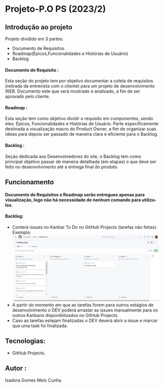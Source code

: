 # Projeto-P.O PS (2023/2)
## Introdução ao projeto
Projeto dividido em 3 partes:
- Documento de Requisitos.
- Roadmap(Épicos,Funcionalidades e Histórias de Usuário)
- Backlog
#### Documento de Requisito :
Esta seção do projeto tem por objetivo documentar a coleta de requisitos (retirada da entrevista com o cliente) para um projeto de desenvolvimento WEB. Documento este que será mostrado e analisado, a fim de ser aprovado pelo cliente.
#### Roadmap :
Esta seção tem como objetivo dividir o requisito em componentes, sendo eles: Épicos, Funcionalidades e Histórias de Usuário. Parte especificamente destinada a visualização macro do Product Owner, a fim de organizar suas ideias para depois ser passado de maneira clara e eficiente para o Backlog.
#### Backlog :
Seção dedicada aos Desenvolvedores do site, o Backlog tem como principal objetivo passar de maneira detalhada (em etapas) o que deve ser feito no desenvolvimento até a entrega final do produto.
## Funcionamento 
#### Documento de Requisitos e Roadmap serão entregues apenas para visualização, logo não há necessidade de nenhum comando para utiliza-los.
#### Backlog:
  - Conterá issues no Kanbar To Do no GitHub Projects (tarefas não feitas).
    Exemplo:
   ![Captura de Tela do Aplicativo](https://github.com/isadoramel0/Projeto-P.O/blob/main/exemploBacklog.png?raw=true)
  - A partir do momento em que as tarefas forem para outros estágios de desenvolvimento o DEV poderá arrastar as issues manualmente para os outros Kanbans disponibilizados no GitHub Projects.
  - Caso as tarefas estejam finalizadas o DEV deverá abrir a issue e marcar que uma task foi finalizada.
## Tecnologias:
 - GitHub Projects.
 ## Autor :
 Isadora Gomes Melo Cunha
